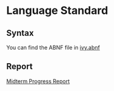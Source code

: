 # Language Standard

## Syntax
You can find the ABNF file in [ivy.abnf](https://github.com/yigitozkavci/ivy/blob/master/standard/ivy.abnf)

## Report
[Midterm Progress Report](https://github.com/yigitozkavci/ivy/blob/master/standard/report/report.pdf)
